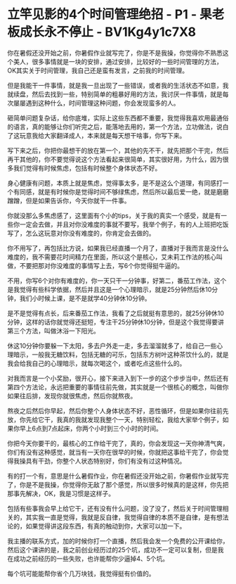 # 立竿见影的4个时间管理绝招 - P1 - 果老板成长永不停止 - BV1Kg4y1c7X8

你在暑假还没开始之前，你暑假作业就写完了，你是不是我操，你觉得你不熟悉这个美人，很多事情就是一块的安排，通过安排，比较好的一些时间管理的方法，OK其实关于时间管理，我自己还是蛮有发言，之前我的时间管理。

但是我能干一件事情，就是我一旦出现了一些错误，或者我的生活状态不如意，我就续盘，然后去找到一些，特别简单的粗暴好用的方法，我讨厌一件事情，就是每次屡屡遇到这种什么，时间管理这种问题，你会发现蛮多的人。

砸简单问题复杂话，给你底堆，实际上这些东西都不重要，我觉得我喜欢用最通俗的语言，真的能够让你们听完之后，能落地去用的，第一个方法，立功做法，说白了这玩意我给大家翻译成人，本来就是每天想干啥事，你写下来。

写下来之后，你把你最想干的放在第一个，其他的先不干，就先把那个干完，然后再干其他的，你不要觉得说这个方法看起来很简单，其实很好用，为什么，因为很多我们觉得有时候焦虑，包括有时候整个身体状态不好。

身心健康有问题，本质上就是焦虑，觉得事太多，是不是这么个道理，有同感打一个有同感，就是有时候你是觉得时间不够绿焦虑，然后所以最后爱一绝，就是磨磨蹭蹭，但是如果告诉你，今天你就干一件事。

你就没那么多焦虑感了，这里面有个小的tips，关于我的真实一个感受，就是有一些你一定会去做，并且对你没难度的事就不要写，我举个例子，有的人上班把吃饭写了，怎么这玩意对你没有难度的，你肯定会去做的。

你不用写了，再包括比方说，如果我已经直播一个月了，直播对于我而言是没什么难度的，我不需要花时间精力在里面，所以这个是核心，艾未莉工作法的核心叫做，不要把那对你没难度的事情写上去，写6个你觉得挺牛逼的。

不用，你写6个对你有难度的，你一天只干一分钟事，好第二，番茄工作法，这个是我觉得有些科学依据，然后并且这是一个心理暗示，就是25分钟然后休10分钟，我们小时候上课，是不是就学40分钟休10分钟。

是不是觉得有点长，后来番茄工作法，我看了之后就挺有意思的，就25分钟休10分钟，这样的话你就觉得还挺短，专注干25分钟休10分钟，但是这个我觉得要讲第三个方法，叫做沐浴一下阳光。

休这10分钟你要躲一下太阳，多去户外走一走，多去溜溜就多了，给自己一些心理暗示，一般我无糖饮料，包括无糖的可乐，包括东方树叶这种茶饮什么的，就是我会给我自己的心理暗示，就每次喝这个，或者吃点这些什么的。

对我而言是一个小奖励，很开心，接下来进入到下一步的这个步步当中，然后还有第四个方法论，永远把重要的事情往前先做，其实就是一个很核心的概念，叫做你如果往后排，发现你就很焦虑，然后你就熬夜。

熬夜之后然后你早起，然后你整个人身体状态不好，恶性循环，但是如果你往前先放，你先给它干，我真的我就发现我整个一天，特别轻松，我给大家举个例子，如果你早上6点到7点起床，你两个小时到三个小时的时间。

你把今天你要干的，最核心的工作给干完了，真的，你会发现这一天你神清气爽，你们有没有这种感觉，就当有一天你在很早的时候，你就把这事给干完了，你会觉得我操具有干劲，你整个人状态特别好，你们有没有过这种情况。

有的打一个有，意思是什么暑假作业，你在暑假还没开始之前，你暑假作业就写完了，你是不是我操，你觉得你无敌了那个感觉，所以很多时候真的是这样，你先把那事先解决，OK，我是习惯是这样子。

包括有些事我会早上给它干，还有没有什么问题，没了没了，然后关于时间管理相关的，其实我一直是觉得，我就是反自律，我觉得自律的本质不是自律，是有想法论的，如果觉得讲这段东西，有真的触动到你，大家可以加一下。

我主播的联系方式，加的时候你打一个直播，然后我会发一个免费的公开课给你，然后这个课讲的是，我之前创业经历过的25个坑，成功不一定可以复制，但是我在成功之前经历的一些失败，也许能帮你少逼掉4、5个坑。

每个坑可能能帮你省个几万块钱，我觉得挺有价值的。